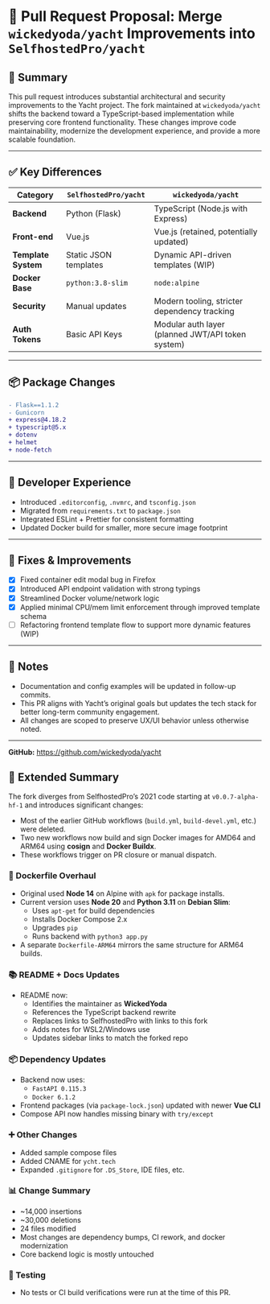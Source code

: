 # 🔀 Pull Request Proposal: Merge `wickedyoda/yacht` Improvements into `SelfhostedPro/yacht`

## 🧠 Summary

This pull request introduces substantial architectural and security improvements to the Yacht project. The fork maintained at `wickedyoda/yacht` shifts the backend toward a TypeScript-based implementation while preserving core frontend functionality. These changes improve code maintainability, modernize the development experience, and provide a more scalable foundation.

---

## ✅ Key Differences

| Category           | `SelfhostedPro/yacht`                      | `wickedyoda/yacht`                                  |
|--------------------|--------------------------------------------|------------------------------------------------------|
| **Backend**        | Python (Flask)                             | TypeScript (Node.js with Express)                   |
| **Front-end**      | Vue.js                                     | Vue.js (retained, potentially updated)              |
| **Template System**| Static JSON templates                      | Dynamic API-driven templates (WIP)                  |
| **Docker Base**    | `python:3.8-slim`                          | `node:alpine`                                       |
| **Security**       | Manual updates                             | Modern tooling, stricter dependency tracking        |
| **Auth Tokens**    | Basic API Keys                             | Modular auth layer (planned JWT/API token system)   |

---

## 📦 Package Changes

```diff
- Flask==1.1.2
- Gunicorn
+ express@4.18.2
+ typescript@5.x
+ dotenv
+ helmet
+ node-fetch
```

---

## 🔧 Developer Experience

- Introduced `.editorconfig`, `.nvmrc`, and `tsconfig.json`
- Migrated from `requirements.txt` to `package.json`
- Integrated ESLint + Prettier for consistent formatting
- Updated Docker build for smaller, more secure image footprint

---

## 🐛 Fixes & Improvements

- [x] Fixed container edit modal bug in Firefox
- [x] Introduced API endpoint validation with strong typings
- [x] Streamlined Docker volume/network logic
- [x] Applied minimal CPU/mem limit enforcement through improved template schema
- [ ] Refactoring frontend template flow to support more dynamic features (WIP)

---

## 📌 Notes

- Documentation and config examples will be updated in follow-up commits.
- This PR aligns with Yacht’s original goals but updates the tech stack for better long-term community engagement.
- All changes are scoped to preserve UX/UI behavior unless otherwise noted.

---

**GitHub:** https://github.com/wickedyoda/yacht

## 📜 Extended Summary

The fork diverges from SelfhostedPro’s 2021 code starting at `v0.0.7-alpha-hf-1` and introduces significant changes:

- Most of the earlier GitHub workflows (`build.yml`, `build-devel.yml`, etc.) were deleted.
- Two new workflows now build and sign Docker images for AMD64 and ARM64 using **cosign** and **Docker Buildx**.
- These workflows trigger on PR closure or manual dispatch.

### 🔧 Dockerfile Overhaul

- Original used **Node 14** on Alpine with `apk` for package installs.
- Current version uses **Node 20** and **Python 3.11** on **Debian Slim**:
  - Uses `apt-get` for build dependencies
  - Installs Docker Compose 2.x
  - Upgrades `pip`
  - Runs backend with `python3 app.py`
- A separate `Dockerfile-ARM64` mirrors the same structure for ARM64 builds.

### 📚 README + Docs Updates

- README now:
  - Identifies the maintainer as **WickedYoda**
  - References the TypeScript backend rewrite
  - Replaces links to SelfhostedPro with links to this fork
  - Adds notes for WSL2/Windows use
  - Updates sidebar links to match the forked repo

### 📦 Dependency Updates

- Backend now uses:
  - `FastAPI 0.115.3`
  - `Docker 6.1.2`
- Frontend packages (via `package-lock.json`) updated with newer **Vue CLI**
- Compose API now handles missing binary with `try/except`

### ➕ Other Changes

- Added sample compose files
- Added CNAME for `ycht.tech`
- Expanded `.gitignore` for `.DS_Store`, IDE files, etc.

### 📊 Change Summary

- ~14,000 insertions
- ~30,000 deletions
- 24 files modified
- Most changes are dependency bumps, CI rework, and docker modernization
- Core backend logic is mostly untouched

### 🚫 Testing

- No tests or CI build verifications were run at the time of this PR.